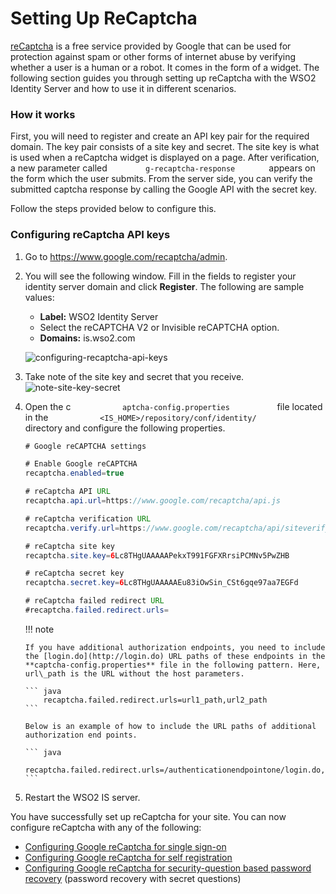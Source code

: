 # Setting Up ReCaptcha

[reCaptcha](https://developers.google.com/recaptcha/) is a free service
provided by Google that can be used for protection against spam or other
forms of internet abuse by verifying whether a user is a human or a
robot. It comes in the form of a widget. The following section guides
you through setting up reCaptcha with the WSO2 Identity Server and how
to use it in different scenarios.

### How it works

First, you will need to register and create an API key pair for the
required domain. The key pair consists of a site key and secret. The
site key is what is used when a reCaptcha widget is displayed on a page.
After verification, a new parameter called
`         g-recaptcha-response        ` appears on the form which the
user submits. From the server side, you can verify the submitted captcha
response by calling the Google API with the secret key.

Follow the steps provided below to configure this.

### Configuring reCaptcha API keys

1.  Go to <https://www.google.com/recaptcha/admin>.

2.  You will see the following window. Fill in the fields to register
    your identity server domain and click **Register**. The following
    are sample values:
    -   **Label:** WSO2 Identity Server
    -   Select the reCAPTCHA V2 or Invisible reCAPTCHA option.
    -   **Domains:** is.wso2.com  

    ![configuring-recaptcha-api-keys](../../assets/img/using-wso2-identity-server/configuring-recaptcha-api-keys.png) 
3.  Take note of the site key and secret that you receive.
    ![note-site-key-secret](../../assets/img/using-wso2-identity-server/note-site-key-secret.png) 
4.  Open the c `            aptcha-config.properties           ` file
    located in the
    `            <IS_HOME>/repository/conf/identity/           `
    directory and configure the following properties.

    ``` java
    # Google reCAPTCHA settings

    # Enable Google reCAPTCHA
    recaptcha.enabled=true

    # reCaptcha API URL
    recaptcha.api.url=https://www.google.com/recaptcha/api.js

    # reCaptcha verification URL
    recaptcha.verify.url=https://www.google.com/recaptcha/api/siteverify

    # reCaptcha site key
    recaptcha.site.key=6Lc8THgUAAAAAPekxT991FGFXRrsiPCMNv5PwZHB

    # reCaptcha secret key
    recaptcha.secret.key=6Lc8THgUAAAAAEu83iOwSin_CSt6gqe97aa7EGFd

    # reCaptcha failed redirect URL
    #recaptcha.failed.redirect.urls=
    ```

    !!! note
    
        If you have additional authorization endpoints, you need to include
        the [login.do](http://login.do) URL paths of these endpoints in the
        **captcha-config.properties** file in the following pattern. Here,
        url\_path is the URL without the host parameters.
    
        ``` java
            recaptcha.failed.redirect.urls=url1_path,url2_path
        ```
    
        Below is an example of how to include the URL paths of additional
        authorization end points.
    
        ``` java
            recaptcha.failed.redirect.urls=/authenticationendpointone/login.do,/authenticationendpointtwo/login.do
        ```
    

5.  Restart the WSO2 IS server.

You have successfully set up reCaptcha for your site. You can now
configure reCaptcha with any of the following:

-   [Configuring Google reCaptcha for single
    sign-on](../../tutorials/configuring-recaptcha-for-single-sign-on)
-   [Configuring Google reCaptcha for self
    registration](../../using-wso2-identity-server/configuring-recaptcha-for-self-registration)
-   [Configuring Google reCaptcha for security-question based password
    recovery](../../using-wso2-identity-server/configuring-recaptcha-for-security-question-based-password-recovery)
    (password recovery with secret questions)
